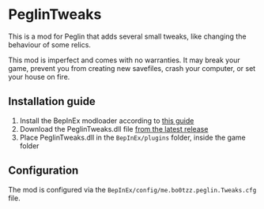# PeglinTweaks

This is a mod for Peglin that adds several small tweaks, like changing the behaviour of some relics.

This mod is imperfect and comes with no warranties. It may break your game, prevent you from creating new savefiles,
crash your computer, or set your house on fire.

## Installation guide

1. Install the BepInEx modloader according
   to [this guide](https://docs.bepinex.dev/master/articles/user_guide/installation/unity_mono.html)
2. Download the PeglinTweaks.dll file [from the latest release](https://github.com/bo0tzz/PeglinTweaks/releases/latest)
3. Place PeglinTweaks.dll in the `BepInEx/plugins` folder, inside the game folder

## Configuration

The mod is configured via the `BepInEx/config/me.bo0tzz.peglin.Tweaks.cfg` file.  